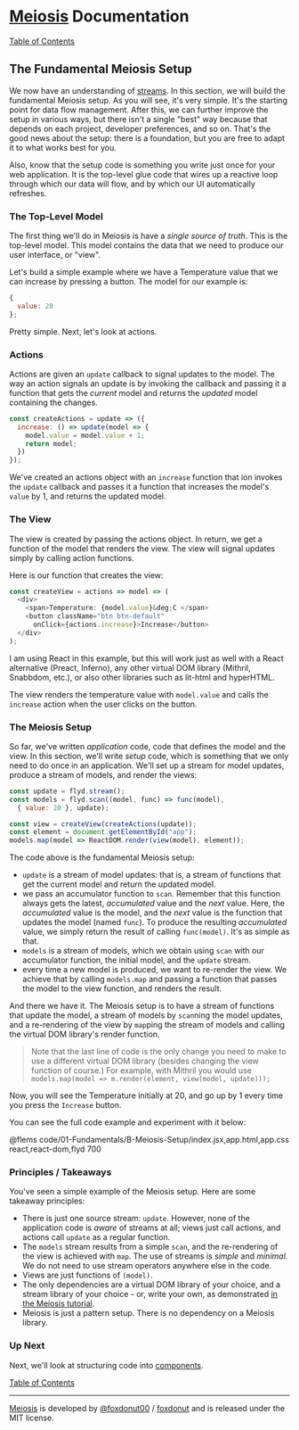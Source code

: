 # [Meiosis](http://meiosis.js.org) Documentation

[Table of Contents](toc.html)

## The Fundamental Meiosis Setup

We now have an understanding of [streams](01-Fundamentals-A-Quick-Intro-to-Streams.html).
In this section, we will build the fundamental Meiosis setup. As you will see, it's very simple. It's the starting
point for data flow management. After this, we can further improve the setup in various ways, but there isn't a
single "best" way because that depends on each project, developer preferences, and so on. That's the good news about
the setup: there is a foundation, but you are free to adapt it to what works best for you.

Also, know that the setup code is something you write just once for your web application. It is the top-level glue
code that wires up a reactive loop through which our data will flow, and by which our UI automatically refreshes.

### The Top-Level Model

The first thing we'll do in Meiosis is have a _single source of truth_. This is the top-level model. This model
contains the data that we need to produce our user interface, or "view".

Let's build a simple example where we have a Temperature value that we can increase by pressing a button. The model for
our example is:

```javascript
{
  value: 20
};
```

Pretty simple. Next, let's look at actions.

### Actions

Actions are given an `update` callback to signal updates to the model. The way an action signals an
update is by invoking the callback and passing it a function that gets the _current_ model and
returns the _updated_ model containing the changes.

```javascript
const createActions = update => ({
  increase: () => update(model => {
    model.value = model.value + 1;
    return model;
  })
});
```

We've created an actions object with an `increase` function that ion invokes the `update` callback and
passes it a function that increases the model's `value` by 1, and returns the updated model.

### The View

The view is created by passing the actions object. In return, we get a function of the model that
renders the view. The view will signal updates simply by calling action functions.

Here is our function that creates the view:

```javascript
const createView = actions => model => (
  <div>
    <span>Temperature: {model.value}&deg;C </span>
    <button className="btn btn-default"
      onClick={actions.increase}>Increase</button>
  </div>
);
```

I am using React in this example, but this will work just as well with a React alternative (Preact, Inferno), any
other virtual DOM library (Mithril, Snabbdom, etc.), or also other libraries such as lit-html and hyperHTML.

The view renders the temperature value with `model.value` and calls the
`increase` action when the user clicks on the button.

### The Meiosis Setup

So far, we've written _application_ code, code that defines the model and the view. In this section, we'll write _setup_
code, which is something that we only need to do once in an application. We'll set up a stream for model updates,
produce a stream of models, and render the views:

```javascript
const update = flyd.stream();
const models = flyd.scan((model, func) => func(model),
  { value: 20 }, update);

const view = createView(createActions(update));
const element = document.getElementById("app");
models.map(model => ReactDOM.render(view(model), element));
```

The code above is the fundamental Meiosis setup:

- `update` is a stream of model updates: that is, a stream of functions that get the current model and return the
updated model.
- we pass an accumulator function to `scan`. Remember that this function always gets the latest, _accumulated_
value and the _next_ value. Here, the _accumulated_ value is the model, and the _next_ value is the function that
updates the model (named `func`). To produce the resulting _accumulated_ value, we simply return the result of
calling `func(model)`. It's as simple as that.
- `models` is a stream of models, which we obtain using `scan` with our accumulator function, the initial model,
and the `update` stream.
- every time a new model is produced, we want to re-render the view. We achieve that by calling `models.map` and
passing a function that passes the model to the view function, and renders the result.

And there we have it. The Meiosis setup is to have a stream of functions that update the model, a stream of models
by `scan`ning the model updates, and a re-rendering of the view by `map`ping the stream of models and calling the
virtual DOM library's render function.

> Note that the last line of code is the only change you need to make to use a different virtual DOM library (besides
    changing the view function of course.) For example, with Mithril you would use `models.map(model => m.render(element, view(model, update)));`

Now, you will see the Temperature initially at 20, and go up by 1 every time you press the `Increase` button.

You can see the full code example and experiment with it below:

@flems code/01-Fundamentals/B-Meiosis-Setup/index.jsx,app.html,app.css react,react-dom,flyd 700

### Principles / Takeaways

You've seen a simple example of the Meiosis setup. Here are some takeaway principles:

- There is just one source stream: `update`. However, none of the application code is _aware_ of streams at all;
views just call actions, and actions call `update` as a regular function.
- The `models` stream results from a simple `scan`, and the re-rendering of the view is achieved with `map`. The use
of streams is _simple_ and _minimal_. We do not need to use stream operators anywhere else in the code.
- Views are just functions of `(model)`.
- The only dependencies are a virtual DOM library of your choice, and a stream library of your choice - or, write
your own, as demonstrated [in the Meiosis tutorial](http://meiosis.js.org/tutorial/05-stream-mithril.html).
- Meiosis is just a pattern setup. There is no dependency on a Meiosis library.

### Up Next

Next, we'll look at structuring code into [components](01-Fundamentals-C-Components.html).

[Table of Contents](toc.html)

-----

[Meiosis](http://meiosis.js.org) is developed by [@foxdonut00](http://twitter.com/foxdonut00) / [foxdonut](https://github.com/foxdonut) and is released under the MIT license.
